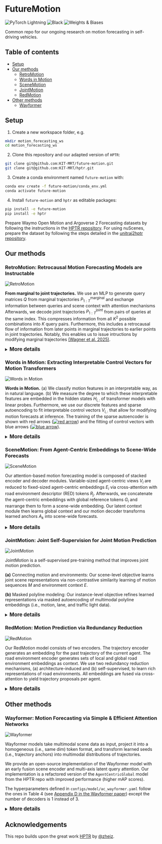 # FutureMotion
![PyTorch Lightning](https://img.shields.io/badge/pytorch-lightning-blue.svg?logo=PyTorch%20Lightning) ![Black](https://img.shields.io/badge/code%20style-black-000000.svg) ![Weights & Biases](https://raw.githubusercontent.com/wandb/assets/main/wandb-github-badge-gradient.svg)

Common repo for our ongoing research on motion forecasting in self-driving vehicles.

## Table of contents
- [Setup](#setup)
- [Our methods](#our-methods)
  * [RetroMotion](#retromotion-retrocausal-motion-forecasting-models-are-instructable)
  * [Words in Motion](#words-in-motion-extracting-interpretable-control-vectors-for-motion-transformers)
  * [SceneMotion](#scenemotion-from-agent-centric-embeddings-to-scene-wide-forecasts)
  * [JointMotion](#jointmotion-joint-self-supervision-for-joint-motion-prediction)
  * [RedMotion](#redmotion-motion-prediction-via-redundancy-reduction)
- [Other methods](#other-methods)
  * [Wayformer](#wayformer-motion-forecasting-via-simple--efficient-attention-networks)

## Setup
1. Create a new workspace folder, e.g.
```bash
mkdir motion_forecasting_ws
cd motion_forecasting_ws
```
2. Clone this repository and our adapted version of `HPTR`:
```bash
git clone git@github.com:KIT-MRT/future-motion.git
git clone git@github.com:KIT-MRT/hptr.git
```
3. Create a conda environment named `future-motion` with:
```bash
conda env create -f future-motion/conda_env.yml
conda activate future-motion
```
4. Install `future-motion` and `hptr` as editable packages:
```bash
pip install -e future-motion
pip install -e hptr
```

Prepare Waymo Open Motion and Argoverse 2 Forecasting datasets by following the instructions in the [HPTR repository](https://github.com/zhejz/HPTR).
For using nuScenes, prepare the dataset by following the steps detailed in the [unitraj2hptr repository](https://github.com/marlon31415/unitraj2hptr).

## Our methods

### RetroMotion: Retrocausal Motion Forecasting Models are Instructable

![RetroMotion](figures/retro_motion.png "RetroMotion")

**From marginal to joint trajectories.** We use an MLP to generate query matrices $Q$ from marginal trajectories $P_{1:T}^\text{marginal}$ and exchange information between queries and scene context with attention mechanisms Afterwards, we decode joint trajectories $P^{\text{joint}}_{1:T}$ from pairs of queries at the same index. This compresses information from all $K^2$ possible combinations into $K$ query pairs. Furthermore, this includes a retrocausal flow of information from later points in marginal trajectories to earlier points in joint trajectories. Notably, this enables us to issue intructions by modifying marginal trajectories [(Wagner et al. 2025)](http://arxiv.org/abs/2505.20414).

<details>
<summary><big><b>More details</b></big></summary>

The model definition is in `future_motion/models/ac_retro_motion.py`. The base config for the Waymo Open dataset is in `future_motion/configs/model/ac_retro_motion.yaml`. For our SMoE model, the ped expert is trained using the base config. For the veh expert change `model.motion_decoder.n_pred: 18`, `post_processing.waymo.topk_after_mpa_nms: True` and `post_processing.waymo.topk_aggregate_conf: True`. For the cyc expert change `train_metric.w_pos: [1, 1, 10]`, `train_metric.w_conf: [1, 1, 10]` and `loss_weight_dbl_decoding: 2`.

After training, download the best checkpoints from wandb and adapt the paths in `future_motion/configs/models/expert_models.yaml` to test the SMoE model.

To issue a turn right instruction pass `edit_pred_0=True` to the forward method of RetroMotion. More types of instructions will be released soon.

</details>

### Words in Motion: Extracting Interpretable Control Vectors for Motion Transformers

![Words in Motion](figures/words_in_motion.png "Words in Motion")

**Words in Motion.** (a) We classify motion features in an interpretable way, as in natural language. (b) We measure the degree to which these interpretable features are embedded in the hidden states $H_{i,:}$ of transformer models with linear probes. Furthermore, we use our discrete features and sparse autoencoding to fit interpretable control vectors $V_{i,:}$ that allow for modifying motion forecasts at inference. The training of the sparse autoencoder is shown with red arrows (<a href="https://github.com/KIT-MRT/future-motion"><img src="https://latex.codecogs.com/svg.image?\dpi{110}\color%7Bred%7D%20%5Crightarrow" alt="red arrow" /></a>) and the fitting of control vectors with blue arrows (<a href="https://github.com/KIT-MRT/future-motion"><img src="https://latex.codecogs.com/svg.image?\dpi{110}\color%7Bcyan%7D%20%5Crightarrow" alt="blue arrow" /></a>).

<details>
<summary><big><b>More details</b></big></summary>


<big><b>Contributions</b></big>

* We argue that, to fit control vectors, latent space regularities with separable features are necessary. We use linear probing and show that neural collapse toward interpretable features occurs in hidden states of recent motion transformers, indicating a structured latent space.
* We fit control vectors using hidden states with opposing features. By modifying hidden states at inference, we show that control vectors describe functionally important directions. Similar to the vector arithmetic in _word2vec_, we obtain predictions consistent with the current driving environment.
* We use sparse autoencoders to optimize our control vectors. Notably, enforcing sparsity leads to more linear changes in predictions when scaling control vectors. We use linearity measures to compare these results against a Koopman autoencoder and sparse autoencoders with various layers and activation functions, including convolutional and MLPMixer layers.

<big><b>Video Overview</b></big>

For a quick walkthrough of our approach and demo, watch [this video ▶️](https://youtu.be/SO8DXN8ocdg).

<big><b>Walkthrough</b></big>

To reproduce the results, run the notebooks under `future_motion/notebooks/words_in_motion`. It will download the [Waymo](https://drive.google.com/file/d/1FbMXOT5Upqhm51ZxPHVz6g64KK2Cgbc6) and [AV2F](https://colab.research.google.com/drive/1ItY9YWQAmpfwc8KTRp6oY9e4uUWKxZrX?usp=sharing) embeddings and guide you through extracting and applying control vectors. 


<big><b>Gradio demos</b></big>

Use [this Colab notebook](https://colab.research.google.com/drive/1ItY9YWQAmpfwc8KTRp6oY9e4uUWKxZrX?usp=sharing) to start Gradio demos for our speed control vectors.

In addition to the qualitative results in our paper, we show the motion forecasts for the focal agent and 8 other agents in a scene. 
Press the submit button with the default `temperature = 0` to visualize the default (non-controlled) forecasts, then change the temperature and resubmit to visualize the changes. 
The example is from the Waymo Open dataset and shows motion forecasts for vehicles and a pedestrian (top center).

For very low control temperatures (e.g, -100), almost all agents are becoming static.
For very high control temperatures (e.g., 85), even the static (shown in grey) agents begin to move, and the pedestrian does not move faster anymore.
We hypothesize that the model has learned a reasonable upper bound for the speed of a pedestrian.

![Words in Motion Demo](figures/words_in_motion_gradio_demo.png "Words in Motion Demo")

<big><b>Reference</b></big>
```bibtex
@inproceedings{tas2025words,
  title={Words in Motion: Extracting Interpretable Control Vectors for Motion Transformers},
  author={Omer Sahin Tas and Royden Wagner},
  booktitle={International Conference on Learning Representations (ICLR)},
  year={2025}
}
```

</details>

### SceneMotion: From Agent-Centric Embeddings to Scene-Wide Forecasts

![SceneMotion](figures/scene_motion.png "SceneMotion")

Our attention-based motion forecasting model is composed of stacked encoder and decoder modules. 
Variable-sized agent-centric views $V_i$ are reduced to fixed-sized agent-centric embeddings $E_i$ via cross-attention with road environment descriptor (RED) tokens $R_j$. 
Afterwards, we concatenate the agent-centric embeddings with global reference tokens $G_i$ and rearrange them to form a scene-wide embedding. 
Our latent context module then learns global context and our motion decoder transforms learned anchors $A_k$ into scene-wide forecasts.

<details>
<summary><big><b>More details</b></big></summary>

Adapt the paths and accounts in `sbatch/train_scene_motion_juwels.sh` to your setup to train a SceneMotion model on a Juwels-like cluster with a Slurm system and at least 1 node with 4 A100 GPUs.
The training is configured for the Waymo Open Motion dataset.

To train the model for marginal motion forecasting, add `model.interactive_challenge=False` and `model.train_metric.winner_takes_all=hard1` to the srun command in the train script.

<big><b>Reference</b></big>
```bibtex
@inproceedings{wagner2024scenemotion,
  title={SceneMotion: From Agent-Centric Embeddings to Scene-Wide Forecasts},
  author={Wagner, Royden and Tas, {\"O}mer Sahin and Steiner, Marlon and Konstantinidis, Fabian and K{\"o}nigshof, Hendrik and Klemp, Marvin and Fernandez, Carlos and Stiller, Christoph},
  booktitle={International Conference on Intelligent Transportation Systems (ITSC)},
  year={2024}
}
```

</details>

### JointMotion: Joint Self-Supervision for Joint Motion Prediction

![JointMotion](figures/joint_motion.png "JointMotion")

JointMotion is a self-supervised pre-training method that improves joint motion prediction.

**(a)** Connecting motion and environments: Our scene-level objective learns joint scene representations via non-contrastive similarity learning of motion sequences $M$ and environment context $E$. 

**(b)** Masked polyline modeling: Our instance-level objective refines learned representations via masked autoencoding of multimodal polyline embeddings (i.e., motion, lane, and traffic light data).

<details>
<summary><big><b>More details</b></big></summary>

Adapt the paths and accounts in `sbatch/pre_train_joint_motion_scene_transformer_juwels.sh` to your setup to pre-train a Scene Transformer model with the JointMotion objective on a Juwels-like cluster with a Slurm system and at least 1 node with 4 A100 GPUs.
The pre-training is configured for the Waymo Open Motion dataset and takes 10h.
The Scene Transformer model is based on the implementation in [HPTR](https://github.com/zhejz/HPTR) and uses their decoder.

<big><b>Reference</b></big>
```bibtex
@inproceedings{wagner2024jointmotion,
  title={JointMotion: Joint Self-Supervision for Joint Motion Prediction},
  author={Wagner, Royden and Tas, Omer Sahin and Klemp, Marvin and Fernandez, Carlos},
  booktitle={Conference on Robot Learning (CoRL)},
  year={2024},
}
```

</details>

### RedMotion: Motion Prediction via Redundancy Reduction 

![RedMotion](figures/red_motion.png "RedMotion")

Our RedMotion model consists of two encoders. The trajectory encoder generates an embedding for the past trajectory of the current agent. The road environment encoder generates sets of local and global road environment embeddings as context. We use two redundancy reduction mechanisms, (a) architecture-induced and (b) self-supervised, to learn rich representations of road environments. All embeddings are fused via cross-attention to yield trajectory proposals per agent.

<details>
<summary><big><b>More details</b></big></summary>

This repo contains the refactored implementation of RedMotion, the original implementation is available [here](https://github.com/kit-mrt/red-motion).

The Waymo Motion Prediction Challenge doesn't allow sharing the weights used in the challenge. However, we provide a [Colab notebook](https://colab.research.google.com/drive/16pwsmOTYdPpbNWf2nm1olXcx1ZmsXHB8) for a model with a shorter prediction horizon (5s vs. 8s) as a demo.

<big><b>Training</b></big>

To train a RedMotion model (tra-dec config) from scratch, adapt the global variables in train.sh according to your setup (Weights & Biases, local paths, batch size and visible GPUs).
The default batch size is set for A6000 GPUs with 48GB VRAM.
Then start the training run with:
```bash
bash train.sh ac_red_motion
```
For reference, this [wandb plot](https://wandb.ai/kit-mrt/red-motion-hptr/reports/waymo_pred-mean_average_precision-24-05-25-17-50-52---Vmlldzo4MDkyMjQ2?accessToken=j7a8pf4wvm9g6gvy95f88h0asdy57few6rw1jvv1qrf9jzuwpnirzv975id3pgxn) shows the validation mAP scores for the epochs 23 - 129 (default config, trained on 4 A6000 GPUs for ~100h).

<big><b>Reference</b></big>
```bibtex
@article{
    wagner2024redmotion,
    title={RedMotion: Motion Prediction via Redundancy Reduction},
    author={Royden Wagner and Omer Sahin Tas and Marvin Klemp and Carlos Fernandez and Christoph Stiller},
    journal={Transactions on Machine Learning Research},
    year={2024},
}
```

</details>

## Other methods

### Wayformer: Motion Forecasting via Simple & Efficient Attention Networks

![Wayformer](figures/wayformer.png "Wayformer")

Wayformer models take multimodal scene data as input, project it into a homogeneous (i.e., same dim) token format, and transform learned seeds (i.e., trajectory anchors) into multimodal distributions of trajectories.

We provide an open-source implementation of the Wayformer model with an early fusion scene encoder and multi-axis latent query attention. Our implementation is a refactored version of the `AgentCentricGlobal` model from the HPTR repo with improved performance (higher mAP scores).

The hyperparameters defined in `configs/model/ac_wayformer.yaml` follow the ones in Table 4 (see [Appendix D in the Wayformer paper](https://arxiv.org/abs/2207.05844)) except the number of decoders is 1 instead of 3.

<details>
<summary><big><b>More details</b></big></summary>

We use the polyline representation of MPA ([Konev, 2022](https://arxiv.org/abs/2206.10041)) as input and the non-maximum supression (NMS) algorithm of MTR ([Shi et. al., 2023](https://arxiv.org/abs/2209.13508)) to generate 6 trajetories from the predicted 64 trajectories.

Adapt the paths and accounts in `sbatch/train_wayformer_juwels.sh` to your setup to train a Wayformer model on a Juwels-like cluster with a Slurm system and at least 2 nodes with 4 A100 GPUs each.
The training is configured for the Waymo Open Motion dataset and takes roughly 24h.


<big><b>Reference</b></big>
```bibtex
@inproceedings{nayakanti2023wayformer,
  title={Wayformer: Motion forecasting via simple \& efficient attention networks},
  author={Nayakanti, Nigamaa and Al-Rfou, Rami and Zhou, Aurick and Goel, Kratarth and Refaat, Khaled S and Sapp, Benjamin},
  booktitle={International Conference on Robotics and Automation (ICRA)},
  year={2023},
}
```

</details>

## Acknowledgements
This repo builds upon the great work [HPTR](https://github.com/zhejz/HPTR) by [@zhejz](https://github.com/zhejz). 
